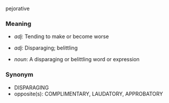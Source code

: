 pejorative
### Meaning
+ _adj_: Tending to make or become worse
+ _adj_: Disparaging; belittling

+ _noun_: A disparaging or belittling word or expression

### Synonym

+ DISPARAGING
+ opposite(s): COMPLIMENTARY, LAUDATORY, APPROBATORY


